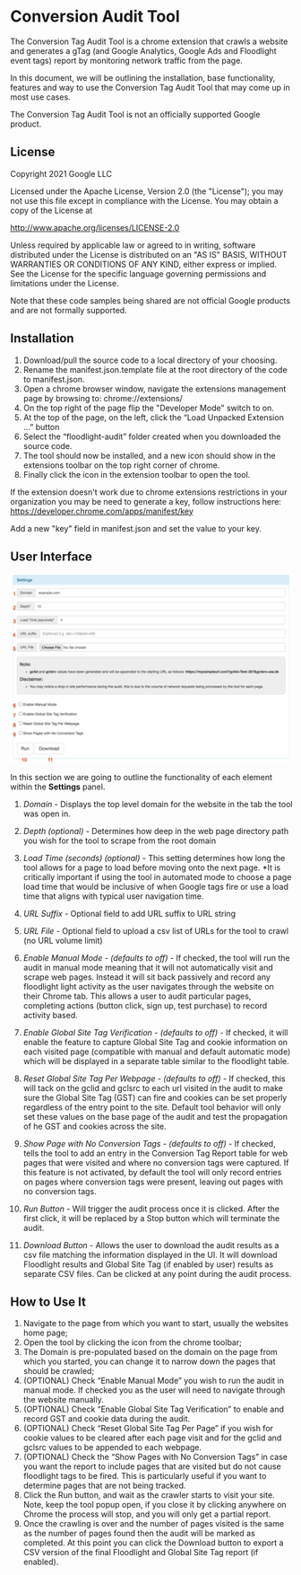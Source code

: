 # Conversion Audit Tool

The Conversion Tag Audit Tool is a chrome extension that crawls a website and
generates a gTag (and Google Analytics, Google Ads and Floodlight event tags)
report by monitoring network traffic from the page.

In this document, we will be outlining the installation, base functionality,
features and way to use the Conversion Tag Audit Tool that may come up in most
use cases.

The Conversion Tag Audit Tool is not an officially supported Google product.

## License

Copyright 2021 Google LLC

Licensed under the Apache License, Version 2.0 (the "License"); you may not use
this file except in compliance with the License. You may obtain a copy of the
License at

http://www.apache.org/licenses/LICENSE-2.0

Unless required by applicable law or agreed to in writing, software distributed
under the License is distributed on an "AS IS" BASIS, WITHOUT WARRANTIES OR
CONDITIONS OF ANY KIND, either express or implied. See the License for the
specific language governing permissions and limitations under the License.

Note that these code samples being shared are not official Google products and
are not formally supported.

## Installation

1.  Download/pull the source code to a local directory of your choosing.
2.  Rename the manifest.json.template file at the root directory of the code to
    manifest.json.
3.  Open a chrome browser window, navigate the extensions management page by
    browsing to: chrome://extensions/
4.  On the top right of the page flip the "Developer Mode" switch to on.
5.  At the top of the page, on the left, click the “Load Unpacked Extension ...”
    button
6.  Select the “floodlight-audit” folder created when you downloaded the source
    code.
7.  The tool should now be installed, and a new icon should show in the
    extensions toolbar on the top right corner of chrome.
8.  Finally click the icon in the extension toolbar to open the tool.

If the extension doesn't work due to chrome extensions restrictions in your
organization you may be need to generate a key, follow instructions here: https://developer.chrome.com/apps/manifest/key

Add a new "key" field in manifest.json and set the value to your key.

## User Interface

![Alt text](ui1.png)

In this section we are going to outline the functionality of each element within
the **Settings** panel.

1. *Domain* - Displays the top level domain for the website in the tab the tool
   was open in.

2. *Depth (optional)* - Determines how deep in the web page directory path you
   wish for the tool to scrape from the root domain

3. *Load Time (seconds) (optional)* - This setting determines how long the tool
   allows for a page to load before moving onto the next page. \*It is
   critically important if using the tool in automated mode to choose a page
   load time that would be inclusive of when Google tags fire or use a load time
   that aligns with typical user navigation time.

4. *URL Suffix* - Optional field to add URL suffix to URL string

5. *URL File* - Optional field to upload a csv list of URLs for the tool to
   crawl (no URL volume limit)

6. *Enable Manual Mode - (defaults to off)* - If checked, the tool will run the
   audit in manual mode meaning that it will not automatically visit and scrape
   web pages. Instead it will sit back passively and record any floodlight light
   activity as the user navigates through the website on their Chrome tab. This
   allows a user to audit particular pages, completing actions (button click,
   sign up, test purchase) to record activity based.

7. *Enable Global Site Tag Verification - (defaults to off)* - If checked, it
   will enable the feature to capture Global Site Tag and cookie information on
   each visited page (compatible with manual and default automatic mode) which
   will be displayed in a separate table similar to the floodlight table.

8. *Reset Global Site Tag Per Webpage - (defaults to off)* - If checked, this
   will tack on the gclid and gclsrc to each url visited in the audit to make
   sure the Global Site Tag (GST) can fire and cookies can be set properly
   regardless of the entry point to the site. Default tool behavior will only
   set these values on the base page of the audit and test the propagation of
   he GST and cookies across the site.

9. *Show Page with No Conversion Tags - (defaults to off)* - If checked, tells
   the tool to add an entry in the Conversion Tag Report table for web pages
   that were visited and where no conversion tags were captured. If this feature
   is not activated, by default the tool will only record entries on pages where
   conversion tags were present, leaving out pages with no conversion tags.

10. *Run Button* - Will trigger the audit process once it is clicked. After the
    first click, it will be replaced by a Stop button which will terminate the
    audit.

11. *Download Button* - Allows the user to download the audit results as a csv
    file matching the information displayed in the UI. It will download
    Floodlight results and Global Site Tag (if enabled by user) results as
    separate CSV files. Can be clicked at any point during the audit process.

## How to Use It

1.  Navigate to the page from which you want to start, usually the websites home
    page;
2.  Open the tool by clicking the icon from the chrome toolbar;
3.  The Domain is pre-populated based on the domain on the page from which you
    started, you can change it to narrow down the pages that should be crawled;
4.  (OPTIONAL) Check “Enable Manual Mode” you wish to run the audit in manual
    mode. If checked you as the user will need to navigate through the website
    manually.
5.  (OPTIONAL) Check “Enable Global Site Tag Verification” to enable and record
    GST and cookie data during the audit.
6.  (OPTIONAL) Check “Reset Global Site Tag Per Page” if you wish for cookie
    values to be cleared after each page visit and for the gclid and gclsrc
    values to be appended to each webpage.
7.  (OPTIONAL) Check the “Show Pages with No Conversion Tags” in case you want the
    report to include pages that are visited but do not cause floodlight tags to
    be fired. This is particularly useful if you want to determine pages that
    are not being tracked.
8.  Click the Run button, and wait as the crawler starts to visit your site.
    Note, keep the tool popup open, if you close it by clicking anywhere on
    Chrome the process will stop, and you will only get a partial report.
9.  Once the crawling is over and the number of pages visited is the same as the
    number of pages found then the audit will be marked as completed. At this
    point you can click the Download button to export a CSV version of the final
    Floodlight and Global Site Tag report (if enabled).
